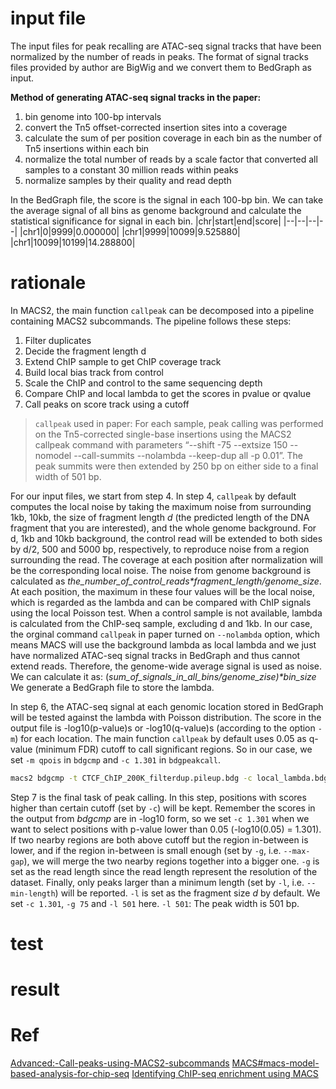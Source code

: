 # input file
The input files for peak recalling are ATAC-seq signal tracks that have been normalized by the number of reads in peaks. The format of signal tracks files provided by author are BigWig and we convert them to BedGraph as input.

**Method of generating ATAC-seq signal tracks in the paper:**
 1. bin genome into 100-bp intervals
 2. convert the Tn5 offset-corrected insertion sites into a coverage
 3. calculate the sum of per position coverage in each bin as the number of Tn5 insertions within each bin
 4. normalize the total number of reads by a scale factor that converted all samples to a constant 30 million reads within peaks
 5. normalize samples by their quality and read depth

In the BedGraph file, the score is the signal in each 100-bp bin. We can take the average signal of all bins as genome background and calculate the statistical significance for signal in each bin.
|chr|start|end|score|
|--|--|--|--|
|chr1|0|9999|0.000000|
|chr1|9999|10099|9.525880|
|chr1|10099|10199|14.288800|
# rationale
In MACS2, the main function `callpeak` can be decomposed into a pipeline containing MACS2 subcommands. The pipeline follows these steps: 
1. Filter duplicates
2. Decide the fragment length d
3. Extend ChIP sample to get ChIP coverage track
4. Build local bias track from control
5. Scale the ChIP and control to the same sequencing depth
6. Compare ChIP and local lambda to get the scores in pvalue or qvalue
7. Call peaks on score track using a cutoff

> `callpeak` used in paper: For each sample, peak calling was performed on the Tn5-corrected single-base insertions using the MACS2 callpeak command with parameters “--shift -75 --extsize 150 --nomodel --call-summits --nolambda --keep-dup all -p 0.01”. The peak summits were then extended by 250 bp on either side to a final width of 501 bp.

For our input files, we start from step 4.
In step 4, `callpeak` by default computes the local noise by taking the maximum noise from surrounding 1kb, 10kb, the size of fragment length _d_ (the predicted length of the DNA fragment that you are interested), and the whole genome background. For d, 1kb and 10kb background, the control read will be extended to both sides by d/2, 500 and 5000 bp, respectively, to reproduce noise from a region surrounding the read. The coverage at each position after normalization will be the corresponding local noise. The noise from genome background is calculated as _the_number_of_control_reads*fragment_length/genome_size_. At each position, the maximum in these four values will be the local noise, which is regarded as the lambda and can be compared with ChIP signals using the local Poisson test. When a control sample is not available, lambda is calculated from the ChIP-seq sample, excluding d and 1kb.
In our case, the orginal command `callpeak` in paper turned on `--nolambda` option, which means MACS will use the background lambda as local lambda and we just have normalized ATAC-seq signal tracks in BedGraph and thus cannot extend reads. Therefore, the genome-wide average signal is used as noise. We can calculate it as:
(_sum_of_signals_in_all_bins/genome_zise)*bin_size_
We generate a BedGraph file to store the lambda.

In step 6, the ATAC-seq signal at each genomic location stored in BedGraph will be tested against the lambda  with Poisson distribution. The score in the output file is -log10(p-value)s or -log10(q-value)s (according to the option `-m`) for each location.
The main function `callpeak` by default uses 0.05 as q-value (minimum FDR) cutoff to call significant regions. So in our case, we set `-m qpois` in `bdgcmp` and `-c 1.301` in `bdgpeakcall`.
```bash
macs2 bdgcmp -t CTCF_ChIP_200K_filterdup.pileup.bdg -c local_lambda.bdg -m qpois -o CTCF_ChIP_200K_qvalue.bdg
```
Step 7 is the final task of peak calling. 
In this step, positions with scores higher than certain cutoff (set by `-c`) will be kept. Remember the scores in the output from _bdgcmp_ are in -log10 form, so we set `-c 1.301` when we want to select positions with p-value lower than 0.05 (-log10(0.05) = 1.301). If two nearby regions are both above cutoff but the region in-between is lower, and if the region in-between is small enough (set by `-g`, i.e. `--max-gap`), we will merge the two nearby regions together into a bigger one. `-g` is set as the read length since the read length represent the resolution of the dataset. Finally, only peaks larger than a minimum length (set by `-l`, i.e. `--min-length`) will be reported. `-l` is set as the fragment size _d_ by default. 
We set  `-c 1.301`, `-g 75` and `-l 501` here.
`-l 501`: The peak width is 501 bp.

# test
# result
# Ref
[Advanced:-Call-peaks-using-MACS2-subcommands](https://github.com/macs3-project/MACS/wiki/Advanced:-Call-peaks-using-MACS2-subcommands)
[MACS#macs-model-based-analysis-for-chip-seq](https://github.com/macs3-project/MACS#macs-model-based-analysis-for-chip-seq)
[Identifying ChIP-seq enrichment using MACS](https://www.nature.com/articles/nprot.2012.101)

<!--stackedit_data:
eyJoaXN0b3J5IjpbLTc1ODI4MTg0OSwtNTc5MzQ1NjAzLDEwNz
I4Njk3MzksLTI0Mjg3MTUwNiwtMTE4NzU4NDAzMywtMTM4MzYy
MTM4NSwtOTMxMzA2Mzg0LC0xMjI1ODYyMzUwLC03NTA2MzIxNz
AsMTM1NDcwNDA1NSwtNDI3Njc2MDgzLC0xMDkxNjY2NDEzLDI1
MDg3MDI4NywtMTI3Nzc1ODY5MiwxMjEwOTM2NDkwLC0xMzE5Nz
Y1Mjg1LC0xNzg5ODgxNzYxLDE2NTkyOTgyNDcsLTExNzAxMTk4
MTksLTU3Nzc0NDM4Nl19
-->